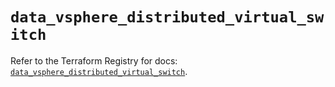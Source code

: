# `data_vsphere_distributed_virtual_switch`

Refer to the Terraform Registry for docs: [`data_vsphere_distributed_virtual_switch`](https://registry.terraform.io/providers/vmware/vsphere/2.13.0/docs/data-sources/distributed_virtual_switch).
